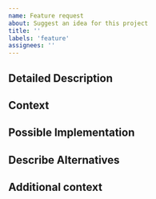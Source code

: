 ```yaml
---
name: Feature request
about: Suggest an idea for this project
title: ''
labels: 'feature'
assignees: ''
---
```


<!-- Please provide a general summary of the feature request in the title above -->

## Detailed Description
<!-- Please provide a detailed description of the change or addition you are proposing -->

## Context
<!-- Why is this change important to you? How would you use it? How can it benefit other users? -->

## Possible Implementation
<!-- Not obligatory, but please suggest an idea for implementing addition or change -->

## Describe Alternatives
<!-- Please provide a clear and concise description of any alternative solutions or features you've considered. -->

## Additional context
<!-- Please add any other context or screenshots about the feature request here. -->